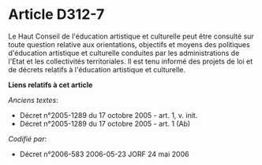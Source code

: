 # Article D312-7

Le Haut Conseil de l'éducation artistique et culturelle peut être consulté sur toute question relative aux orientations,
objectifs et moyens des politiques d'éducation artistique et culturelle conduites par les administrations de l'Etat et les
collectivités territoriales. Il est tenu informé des projets de loi et de décrets relatifs à l'éducation artistique et
culturelle.

**Liens relatifs à cet article**

_Anciens textes_:

  - Décret n°2005-1289 du 17 octobre 2005 - art. 1, v. init.
  - Décret n°2005-1289 du 17 octobre 2005 - art. 1 (Ab)

_Codifié par_:

  - Décret n°2006-583 2006-05-23 JORF 24 mai 2006
